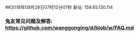 ##2018年09月28日07时12分07秒 新址: 159.65.130.114
### 兔友常见问题及解答: https://github.com/wanggonging/d/blob/w/FAQ.md
